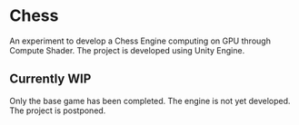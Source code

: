 # Chess
An experiment to develop a Chess Engine computing on GPU through Compute Shader.
The project is developed using Unity Engine.

## Currently WIP
Only the base game has been completed. The engine is not yet developed.
The project is postponed.
